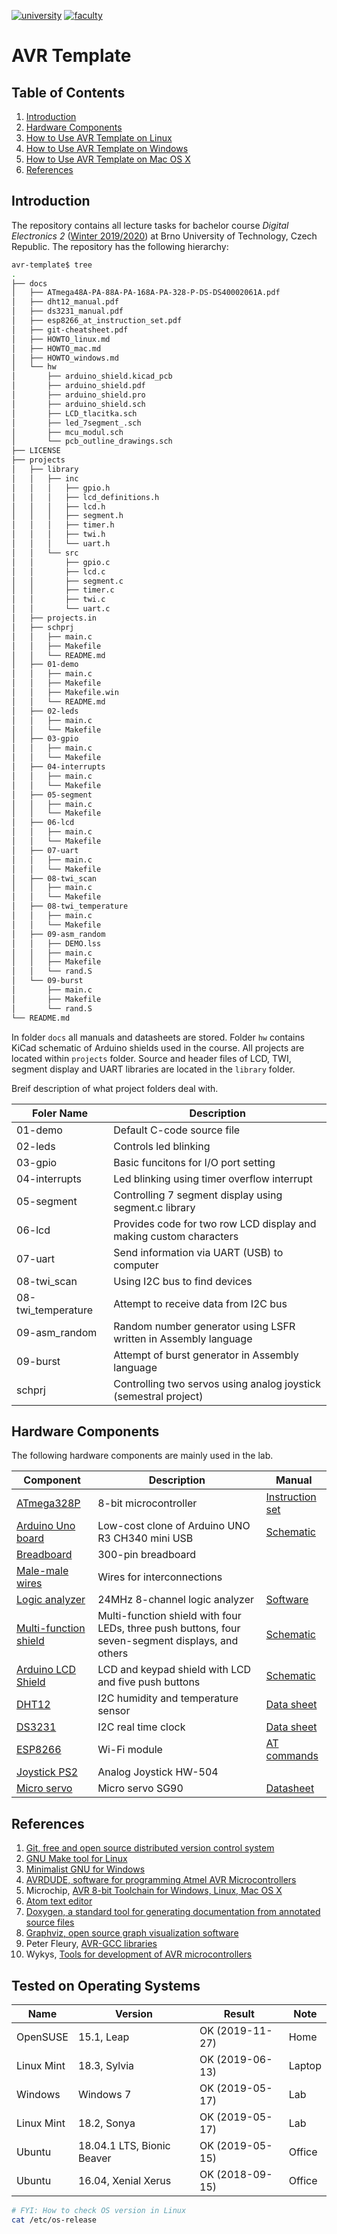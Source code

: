 ﻿
[![university](https://img.shields.io/badge/university-Brno%20University%20of%20Technology-red.svg)](https://www.vutbr.cz/en/)
[![faculty](https://img.shields.io/badge/faculty-Faculty%20of%20Electrical%20Engineering%20and%20Communication-blue.svg)](https://www.fekt.vutbr.cz/)


# AVR Template

## Table of Contents

1. [Introduction](#introduction)
2. [Hardware Components](#hardware-components)
3. [How to Use AVR Template on Linux](docs/HOWTO_linux.md)
4. [How to Use AVR Template on Windows](docs/HOWTO_windows.md)
5. [How to Use AVR Template on Mac OS X](docs/HOWTO_mac.md)
6. [References](#references)


## Introduction

The repository contains all lecture tasks for bachelor course *Digital Electronics 2* ([Winter 2019/2020](https://www.vutbr.cz/en/students/courses/detail/210896)) at Brno University of Technology, Czech Republic. The repository has the following hierarchy:

```bash
avr-template$ tree
.
├── docs
│   ├── ATmega48A-PA-88A-PA-168A-PA-328-P-DS-DS40002061A.pdf
│   ├── dht12_manual.pdf
│   ├── ds3231_manual.pdf
│   ├── esp8266_at_instruction_set.pdf
│   ├── git-cheatsheet.pdf
│   ├── HOWTO_linux.md
│   ├── HOWTO_mac.md
│   ├── HOWTO_windows.md
│   └── hw
│       ├── arduino_shield.kicad_pcb
│       ├── arduino_shield.pdf
│       ├── arduino_shield.pro
│       ├── arduino_shield.sch
│       ├── LCD_tlacitka.sch
│       ├── led_7segment_.sch
│       ├── mcu_modul.sch
│       └── pcb_outline_drawings.sch
├── LICENSE
├── projects
│   ├── library
│   │   ├── inc
│   │   │   ├── gpio.h
│   │   │   ├── lcd_definitions.h
│   │   │   ├── lcd.h
│   │   │   ├── segment.h
│   │   │   ├── timer.h
│   │   │   ├── twi.h
│   │   │   └── uart.h
│   │   └── src
│   │       ├── gpio.c
│   │       ├── lcd.c
│   │       ├── segment.c
│   │       ├── timer.c
│   │       ├── twi.c
│   │       └── uart.c
│   ├── projects.in
│   ├── schprj
│   │   ├── main.c
│   │   ├── Makefile
│   │   └── README.md
│   ├── 01-demo
│   │   ├── main.c
│   │   ├── Makefile
│   │   ├── Makefile.win
│   │   └── README.md
│   ├── 02-leds
│   │   ├── main.c
│   │   └── Makefile
│   ├── 03-gpio
│   │   ├── main.c
│   │   └── Makefile
│   ├── 04-interrupts
│   │   ├── main.c
│   │   └── Makefile
│   ├── 05-segment
│   │   ├── main.c
│   │   └── Makefile
│   ├── 06-lcd
│   │   ├── main.c
│   │   └── Makefile
│   ├── 07-uart
│   │   ├── main.c
│   │   └── Makefile
│   ├── 08-twi_scan
│   │   ├── main.c
│   │   └── Makefile
│   ├── 08-twi_temperature
│   │   ├── main.c
│   │   └── Makefile
│   ├── 09-asm_random
│   │   ├── DEMO.lss
│   │   ├── main.c
│   │   ├── Makefile
│   │   └── rand.S
│   └── 09-burst
│       ├── main.c
│       ├── Makefile
│       └── rand.S
└── README.md
```

In folder `docs` all manuals and datasheets are stored. Folder `hw` contains KiCad schematic of Arduino shields used in the course. All projects are located within `projects` folder. Source and header files of LCD, TWI, segment display and UART libraries are located in the `library` folder.

Breif description of what project folders deal with.

| **Foler Name** | **Description** |
| -------------- | --------------- |
| 01-demo | Default C-code source file
| 02-leds | Controls led blinking
| 03-gpio | Basic funcitons for I/O port setting
| 04-interrupts | Led blinking using timer overflow interrupt
| 05-segment | Controlling 7 segment display using segment.c library
| 06-lcd | Provides code for two row LCD display and making custom characters
| 07-uart | Send information via UART (USB) to computer
| 08-twi_scan | Using I2C bus to find devices
| 08-twi_temperature | Attempt to receive data from I2C bus
| 09-asm_random | Random number generator using LSFR written in Assembly language
| 09-burst | Attempt of burst generator in Assembly language
| schprj | Controlling two servos using analog joystick (semestral project)

## Hardware Components

The following hardware components are mainly used in the lab.

| **Component** | **Description** | **Manual** |
| ------------- | --------------- | ---------- |
| [ATmega328P](https://www.microchip.com/wwwproducts/en/ATmega328P) | 8-bit microcontroller | [Instruction set](https://www.microchip.com/webdoc/avrassembler/avrassembler.wb_instruction_list.html)
| [Arduino Uno board](https://arduino-shop.cz/arduino/1353-klon-arduino-uno-r3-atmega328p-ch340-mini-usb-1466635561.html) | Low-cost clone of Arduino UNO R3 CH340 mini USB | [Schematic](docs/hw/arduino_shield.pdf)
| [Breadboard](https://www.gme.cz/nepajive-kontaktni-pole-zy-60) | 300-pin breadboard |
| [Male-male wires](https://arduino-shop.cz/arduino/1063-arduino-vodice-samec-samec-40-kusu-1500635966.html) | Wires for interconnections |
| [Logic analyzer](https://www.ebay.com/sch/i.html?LH_CAds=&_ex_kw=&_fpos=&_fspt=1&_mPrRngCbx=1&_nkw=24mhz%20logic%20analyzer&_sacat=&_sadis=&_sop=12&_udhi=&_udlo=) | 24MHz 8-channel logic analyzer | [Software](https://www.saleae.com/)
| [Multi-function shield](https://www.gme.cz/experiment-shield-pro-arduino) | Multi-function shield with four LEDs, three push buttons, four seven-segment displays, and others | [Schematic](docs/hw/arduino_shield.pdf)
| [Arduino LCD Shield](https://arduino-shop.cz/en/arduino-platform/899-arduino-lcd-shield-1420670167.html) | LCD and keypad shield with LCD and five push buttons | [Schematic](docs/hw/arduino_shield.pdf)
| [DHT12](https://arduino-shop.cz/arduino/1977-i2c-teplomer-a-vlhkomer-dht12-digitalni.html) | I2C humidity and temperature sensor | [Data sheet](docs/dht12_manual.pdf)
| [DS3231](https://arduino-shop.cz/hledani.php?q=DS3231&n_q=) | I2C real time clock | [Data sheet](docs/ds3231_manual.pdf)
| [ESP8266](https://arduino-shop.cz/arduino/911-internet-veci-je-tady-tcp-ip-wifi-esp8266-1420990568.html) | Wi-Fi module | [AT commands](docs/esp8266_at_instruction_set.pdf)
| [Joystick PS2](https://arduino-shop.cz/arduino/884-arduino-joystick-ps2.html) | Analog Joystick HW-504 |
| [Micro servo](https://arduino-shop.cz/arduino/897-arduino-servo-motor.html) | Micro servo SG90 | [Datasheet](https://components101.com/sites/default/files/component_datasheet/SG90%20Servo%20Motor%20Datasheet.pdf)

## References

1. [Git, free and open source distributed version control system](https://git-scm.com/)
2. [GNU Make tool for Linux](https://www.gnu.org/software/make/)
3. [Minimalist GNU for Windows](http://www.mingw.org/wiki/Getting_Started/)
4. [AVRDUDE, software for programming Atmel AVR Microcontrollers](http://savannah.nongnu.org/projects/avrdude/)
5. Microchip, [AVR 8-bit Toolchain for Windows, Linux, Mac OS X](https://www.microchip.com/mplab/avr-support/avr-and-arm-toolchains-c-compilers)
6. [Atom text editor](https://atom.io/)
7. [Doxygen, a standard tool for generating documentation from annotated source files](http://doxygen.nl/)
8. [Graphviz, open source graph visualization software](http://graphviz.org/)
9. Peter Fleury, [AVR-GCC libraries](http://homepage.hispeed.ch/peterfleury/avr-software.html)
10. Wykys, [Tools for development of AVR microcontrollers](https://github.com/wykys/AVR-tools)

## Tested on Operating Systems

**Name**   | **Version**                | **Result**      | **Note**
---------- | -------------------------- | --------------- | --------
OpenSUSE   | 15.1, Leap                 | OK (2019-11-27) | Home
Linux Mint | 18.3, Sylvia               | OK (2019-06-13) | Laptop
Windows    | Windows 7                  | OK (2019-05-17) | Lab
Linux Mint | 18.2, Sonya                | OK (2019-05-17) | Lab
Ubuntu     | 18.04.1 LTS, Bionic Beaver | OK (2019-05-15) | Office
Ubuntu     | 16.04, Xenial Xerus        | OK (2018-09-15) | Office

```bash
# FYI: How to check OS version in Linux
cat /etc/os-release
```
